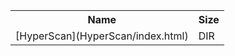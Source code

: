 <table>
<tr><th>Name</th><th>Size</th></tr>
<tr><td>
[HyperScan](HyperScan/index.html)
</td><td>DIR</td></tr>
</table>
